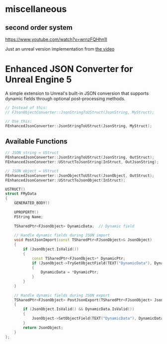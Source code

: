# miscellaneous

## second order system
https://www.youtube.com/watch?v=wrnzFQHhn1I

Just an unreal version implementation from [the video](https://www.youtube.com/watch?v=KPoeNZZ6H4s&t=0s)


# Enhanced JSON Converter for Unreal Engine 5

A simple extension to Unreal's built-in JSON conversion that supports dynamic fields through optional post-processing methods.

```cpp
// Instead of this:
// FJsonObjectConverter::JsonStringToUStruct(JsonString, MyStruct);

// Use this:
FEnhancedJsonConverter::JsonStringToUStruct(JsonString, MyStruct);
```

## Available Functions

```cpp
// JSON string ↔ UStruct
FEnhancedJsonConverter::JsonStringToUStruct(JsonString, OutStruct);
FEnhancedJsonConverter::UStructToJsonString(InStruct, OutJsonString);

// JSON object ↔ UStruct  
FEnhancedJsonConverter::JsonObjectToUStruct(JsonObject, OutStruct);
FEnhancedJsonConverter::UStructToJsonObject(InStruct);
```

```cpp
USTRUCT()
struct FMyData 
{
    GENERATED_BODY()
    
    UPROPERTY()
    FString Name;
    
    TSharedPtr<FJsonObject> DynamicData;  // Dynamic field
    
    // Handle dynamic fields during JSON import
    void PostJsonImport(const TSharedPtr<FJsonObject>& JsonObject)
    {
        if (JsonObject.IsValid())
        {
            const TSharedPtr<FJsonObject>* DynamicPtr;
            if (JsonObject->TryGetObjectField(TEXT("DynamicData"), DynamicPtr))
            {
                DynamicData = *DynamicPtr;
            }
        }
    }
    
    // Handle dynamic fields during JSON export
    TSharedPtr<FJsonObject> PostJsonExport(TSharedPtr<FJsonObject> JsonObject) const
    {
        if (JsonObject.IsValid() && DynamicData.IsValid())
        {
            JsonObject->SetObjectField(TEXT("DynamicData"), DynamicData);
        }
        return JsonObject;
    }
};
```